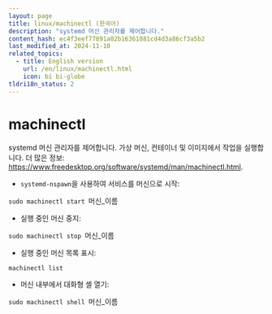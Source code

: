 ```yaml
---
layout: page
title: linux/machinectl (한국어)
description: "systemd 머신 관리자를 제어합니다."
content_hash: ec4f3eef77891a82b16361881cd4d3a86cf3a5b2
last_modified_at: 2024-11-10
related_topics:
  - title: English version
    url: /en/linux/machinectl.html
    icon: bi bi-globe
tldri18n_status: 2
---
```

# machinectl

systemd 머신 관리자를 제어합니다.
가상 머신, 컨테이너 및 이미지에서 작업을 실행합니다.
더 많은 정보: <https://www.freedesktop.org/software/systemd/man/machinectl.html>.

- `systemd-nspawn`을 사용하여 서비스를 머신으로 시작:

`sudo machinectl start `<span class="tldr-var badge badge-pill bg-dark-lm bg-white-dm text-white-lm text-dark-dm font-weight-bold">머신_이름</span>

- 실행 중인 머신 중지:

`sudo machinectl stop `<span class="tldr-var badge badge-pill bg-dark-lm bg-white-dm text-white-lm text-dark-dm font-weight-bold">머신_이름</span>

- 실행 중인 머신 목록 표시:

`machinectl list`

- 머신 내부에서 대화형 셸 열기:

`sudo machinectl shell `<span class="tldr-var badge badge-pill bg-dark-lm bg-white-dm text-white-lm text-dark-dm font-weight-bold">머신_이름</span>
